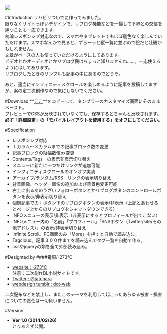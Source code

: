 ![](https://31.media.tumblr.com/230995945f272a1f3ddcdf5c341f2a08/tumblr_inline_n1lemhSGSS1qkp4gu.png)
  
#Introduction
リハビリついでに作ってみました。  
限りなくサイトっぽいデザインで、リブログ機能などを一掃して下界との交信を絶つことも一応できます。  
勿論レスポンシブ対応なので、スマホやタブレットでもほぼ遜色なく楽しんでいただけます。スマホなんかで見ると、ずらーっと縦一覧に並ぶので絵だと壮観かもしれません。  
文章がベースの人も使っていただけるようにしてあります。  
ビデオとかオーディオとかリブログ民はちょっと知りませんね……。一応使えるようにはしてあります。  
リブログしたときのサンプルも記事の中にあるのでどうぞ。  

あと、適当にインフィニティスクロールを楽しめるように記事を投稿してますが、案の定二次創作なので気にしないでください。  

#Download
**[ここ](https://raw.github.com/273c/template/master/tumblr-theme/cathedral-star/template_cathedral-star.html)**をコピーして、タンブラーのカスタマイズ画面にそのままペースト。  
プレビューでCSSが反映されていなくても、保存するとちゃんと反映されます。  
**必ず「詳細設定」の「モバイルレイアウトを使用する」をオフにしてください。**

#Specification
* レスポンシブ対応
* １カラム～３カラムまでの記事ブロック数の変更
* 記事ブロックの縦幅数値px変更
* Contents/Tags　の表示非表示切り替え
* メニューに新たに一つだけリンクが追加可能
* インフィニティスクロールのオンオフ実装
* アーカイブ/ランダム/RSS　リンクの表示切り替え
* 背景画像、ヘッダー画像の追加および背景色変更可能
* 右上に出るあのうざいフォローボタンとかリブログボタンのコントロールボタンを表示/非表示切り替え
* 個別記事での＋ボタン下のリブログボタンの表示/非表示（上記とあわせるとページ上からのリブログをシャットダウンできる）
* INFOメニューの表示/非表示（非表示にするとプロフィールが出てこない）
* INFOメニュー内の「名前」「プロフィール」「SNSボタン（Twitter/site/その他アドレス）」の表示/非表示切り替え
* Infinite Scroll。PC画面のみ「More」を押すと自動で読み込む。
* Tagcloud。記事３００件までを読み込んでタグ一覧を自動で作る。
* cssやjqueryの類を全て外部読み込み。   

#Designted by
####竜原/-273℃
* [website : -273℃](http://triste.undo.jp/)  
注意：二次創作BL小説サイトです。
* [Twitter : @tatuhara](https://twitter.com/tatuhara)
* [webdesign tumblr : dot-web](http://dot-web.tumblr.com/)  

二次配布などを禁止し、またこのテーマを利用して起こったあらゆる被害・損害についての責任は一切負いません。

#Version
* **Ver 1.0 (2014/02/26)**  
とりあえず公開。


